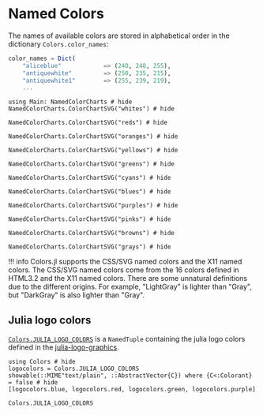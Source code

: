 # Named Colors

The names of available colors are stored in alphabetical order in the dictionary `Colors.color_names`:

```julia
color_names = Dict(
    "aliceblue"            => (240, 248, 255),
    "antiquewhite"         => (250, 235, 215),
    "antiquewhite1"        => (255, 239, 219),
    ...
```


```@example chart
using Main: NamedColorCharts # hide
NamedColorCharts.ColorChartSVG("whites") # hide
```

```@example chart
NamedColorCharts.ColorChartSVG("reds") # hide
```

```@example chart
NamedColorCharts.ColorChartSVG("oranges") # hide
```

```@example chart
NamedColorCharts.ColorChartSVG("yellows") # hide
```

```@example chart
NamedColorCharts.ColorChartSVG("greens") # hide
```

```@example chart
NamedColorCharts.ColorChartSVG("cyans") # hide
```

```@example chart
NamedColorCharts.ColorChartSVG("blues") # hide
```

```@example chart
NamedColorCharts.ColorChartSVG("purples") # hide
```

```@example chart
NamedColorCharts.ColorChartSVG("pinks") # hide
```

```@example chart
NamedColorCharts.ColorChartSVG("browns") # hide
```

```@example chart
NamedColorCharts.ColorChartSVG("grays") # hide
```

!!! info
    Colors.jl supports the CSS/SVG named colors and the X11 named colors. The
    CSS/SVG named colors come from the 16 colors defined in HTML3.2 and the X11
    named colors. There are some unnatural definitions due to the different
    origins. For example, "LightGray" is lighter than "Gray", but "DarkGray" is
    also lighter than "Gray".

## Julia logo colors
[`Colors.JULIA_LOGO_COLORS`](@ref) is a `NamedTuple` containing the julia logo
colors defined in the [julia-logo-graphics](https://github.com/JuliaLang/julia-logo-graphics#color-definitions).
```@example julialogo
using Colors # hide
logocolors = Colors.JULIA_LOGO_COLORS
showable(::MIME"text/plain", ::AbstractVector{C}) where {C<:Colorant} = false # hide
[logocolors.blue, logocolors.red, logocolors.green, logocolors.purple]
```
```@docs
Colors.JULIA_LOGO_COLORS
```
